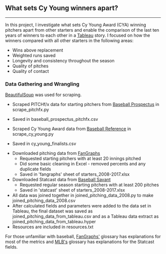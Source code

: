 ## What sets Cy Young winners apart?
***


In this project, I investigate what sets Cy Young Award (CYA) winning pitchers apart from other starters and enable the comparison of the last ten years of winners to each other in a [Tableau](https://public.tableau.com/profile/jaclyn4031#!/vizhome/cy_young_pitchers_analysis_v2/CYYoungWinners) story.  I focused on how the winners compared with all other starters in the following areas:
  * Wins above replacement
  * Weighted runs saved
  * Longevity and consistency throughout the season
  * Quality of pitches
  * Quality of contact

### Data Gathering and Wrangling
[BeautifulSoup](https://www.crummy.com/software/BeautifulSoup/bs4/doc/) was used for scraping.

*  Scraped PITCHf/x data for starting pitchers from [Baseball Prospectus](https://legacy.baseballprospectus.com/pitchfx/leaderboards/) in scrape_pitchfx.py
  - Saved in baseball_prospectus_pitchfx.csv
*  Scraped Cy Young Award data from [Baseball Reference](http://www.baseball-reference.com/awards) in scrape_cy_young.py
  - Saved in cy_young_finalists.csv
* Downloaded pitching data from [FanGraphs](https://www.fangraphs.com/leaders.aspx?pos=all&stats=pit&lg=all&qual=10&type=8&season=2017&month=0&season1=2017&ind=0&team=0&rost=0&age=0&filter=&players=0)
  - Requested starting pitchers with at least 20 innings pitched
  - Did some basic cleaning in Excel - removed percents and any duplicate fields
  - Saved in 'fangraphs' sheet of starters_2008-2017.xlsx
* Downloaded Statcast data from [Baseball Savant](https://baseballsavant.mlb.com/statcast_search/)
  - Requested regular season starting pitchers with at least 200 pitches
  - Saved in 'statcast' sheet of starters_2008-2017.xlsx
* All data was joined together in joined_pitching_data_2008.py to make joined_pitching_data_2008.csv
* After calculated fields and parameters were added to the data set in Tableau, the final dataset was saved as joined_pitching_data_from_tableau.csv and as a Tableau data extract as joined_pitching_data_from_tableau.hyper
* Resources are included in resources.txt




For those unfamiliar with baseball, [FanGraphs'](https://www.fangraphs.com/library/pitching/complete-list-pitching/) glossary has explanations for most of the metrics and [MLB's](http://m.mlb.com/glossary/statcast/expected-woba) glossary has explanations for the Statcast fields.
